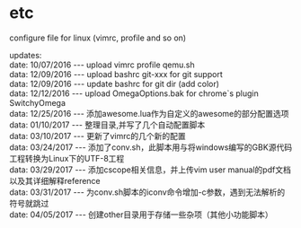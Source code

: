 # etc
configure file for linux (vimrc, profile and so on)


updates:  
	date: 10/07/2016	--- upload vimrc profile qemu.sh  
	data: 12/09/2016	--- upload bashrc git-xxx for git support    
	data: 12/09/2016	--- update bashrc for git dir (add color)  
	data: 12/12/2016	--- upload OmegaOptions.bak for chrome`s plugin SwitchyOmega  
	data: 12/25/2016	--- 添加awesome.lua作为自定义的awesome的部分配置选项  
	data: 01/10/2017	--- 整理目录,并写了几个自动配置脚本  
	data: 03/10/2017	--- 更新了vimrc的几个新的配置  
	data: 03/24/2017	--- 添加了conv.sh，此脚本用与将windows编写的GBK源代码工程转换为Linux下的UTF-8工程  
	data: 03/29/2017	--- 添加cscope相关信息，并上传vim user manual的pdf文档以及其详细解释reference  
	data: 03/31/2017	--- 为conv.sh脚本的iconv命令增加-c参数，遇到无法解析的符号就跳过  
	date: 04/05/2017	--- 创建other目录用于存储一些杂项（其他小功能脚本）  
